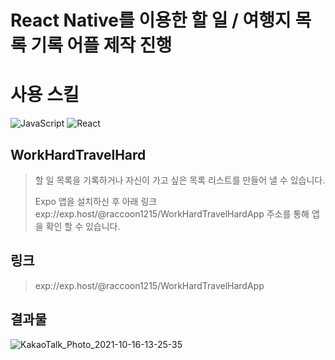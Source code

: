 # React Native를 이용한 할 일 / 여행지 목록 기록 어플 제작 진행

# 사용 스킬
<img alt="JavaScript" src ="https://img.shields.io/badge/JavaScript-F7DF1E.svg?&style=for-the-badge&logo=JavaScript&logoColor=black"/> <img alt="React" src ="https://img.shields.io/badge/React-61DAFB.svg?&style=for-the-badge&logo=React&logoColor=black"/>

## WorkHardTravelHard
>할 일 목록을 기록하거나 자신이 가고 싶은 목록 리스트를 만들어 낼 수 있습니다.
>
>Expo 앱을 설치하신 후 아래 링크 exp://exp.host/@raccoon1215/WorkHardTravelHardApp 주소를 통해 앱을 확인 할 수 있습니다.


## 링크
> exp://exp.host/@raccoon1215/WorkHardTravelHardApp


## 결과물
![KakaoTalk_Photo_2021-10-16-13-25-35](https://user-images.githubusercontent.com/61587538/164720464-60d94248-8c79-4e24-b1e7-9ab199365359.jpeg)
